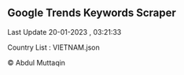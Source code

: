 

## Google Trends Keywords Scraper 
 
Last Update 20-01-2023 , 03:21:33

Country List :
VIETNAM.json



© Abdul Muttaqin 
